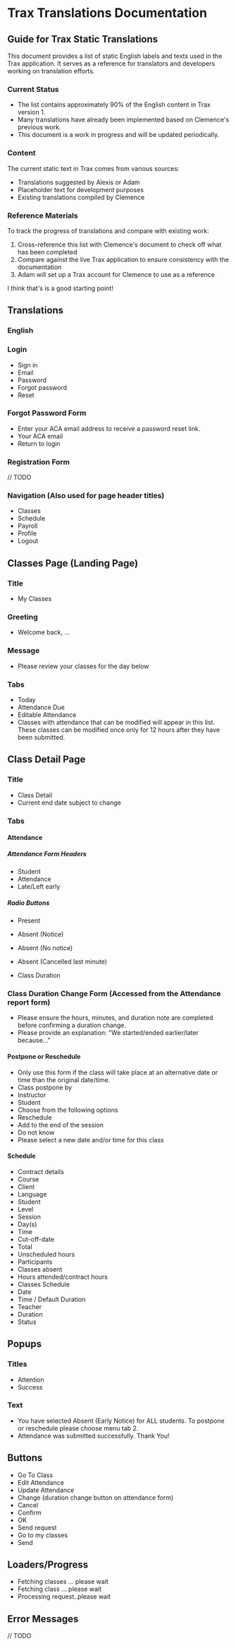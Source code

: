 # Trax Translations Documentation

## Guide for Trax Static Translations

This document provides a list of static English labels and texts used in the Trax application. It serves as a reference for translators and developers working on translation efforts.

### Current Status

- The list contains approximately 90% of the English content in Trax version 1.
- Many translations have already been implemented based on Clemence's previous work.
- This document is a work in progress and will be updated periodically.

### Content 

The current static text in Trax comes from various sources:
- Translations suggested by Alexis or Adam 
- Placeholder text for development purposes
- Existing translations compiled by Clemence

### Reference Materials

To track the progress of translations and compare with existing work:
1. Cross-reference this list with Clemence's document to check off what has been completed
2. Compare against the live Trax application to ensure consistency with the documentation
3. Adam will set up a Trax account for Clemence to use as a reference

I think that's is a good starting point!

## Translations

### English

### Login
- Sign in
- Email
- Password
- Forgot password
- Reset

### Forgot Password Form
- Enter your ACA email address to receive a password reset link.
- Your ACA email
- Return to login

### Registration Form
// TODO

### Navigation (Also used for page header titles)
- Classes
- Schedule
- Payroll
- Profile
- Logout

## Classes Page (Landing Page)

### Title
- My Classes

### Greeting
- Welcome back, ...

### Message
- Please review your classes for the day below

### Tabs
- Today
- Attendance Due
- Editable Attendance
- Classes with attendance that can be modified will appear in this list. These classes can be modified once only for 12 hours after they have been submitted.

## Class Detail Page

### Title
- Class Detail
- Current end date subject to change

### Tabs

#### Attendance
##### Attendance Form Headers
- Student
- Attendance
- Late/Left early

##### Radio Buttons
- Present
- Absent (Notice)
- Absent (No notice)
- Absent (Cancelled last minute)

- Class Duration

### Class Duration Change Form (Accessed from the Attendance report form)
- Please ensure the hours, minutes, and duration note are completed before confirming a duration change.
- Please provide an explanation: "We started/ended earlier/later because..."

#### Postpone or Reschedule
- Only use this form if the class will take place at an alternative date or time than the original date/time.
- Class postpone by
- Instructor
- Student
- Choose from the following options
- Reschedule
- Add to the end of the session
- Do not know
- Please select a new date and/or time for this class

#### Schedule
- Contract details
- Course
- Client
- Language
- Student
- Level
- Session
- Day(s)
- Time
- Cut-off-date
- Total
- Unscheduled hours
- Participants
- Classes absent
- Hours attended/contract hours
- Classes Schedule
- Date
- Time / Default Duration
- Teacher
- Duration
- Status

## Popups

### Titles
- Attention
- Success

### Text
- You have selected Absent (Early Notice) for ALL students. To postpone or reschedule please choose menu tab 2.
- Attendance was submitted successfully. Thank You!

## Buttons
- Go To Class
- Edit Attendance
- Update Attendance
- Change (duration change button on attendance form)
- Cancel
- Confirm
- OK
- Send request
- Go to my classes
- Send

## Loaders/Progress
- Fetching classes … please wait
- Fetching class … please wait
- Processing request..please wait

## Error Messages
// TODO
